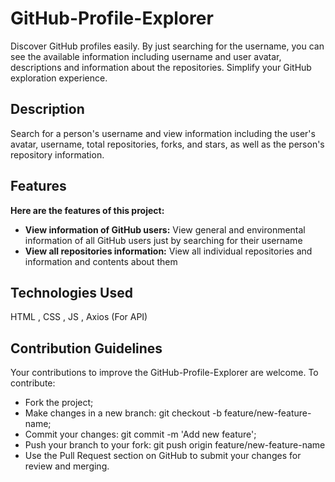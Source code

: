 # GitHub-Profile-Explorer
Discover GitHub profiles easily. By just searching for the username, you can see the available information including username and user avatar, descriptions and information about the repositories. Simplify your GitHub exploration experience.

## Description
Search for a person's username and view information including the user's avatar, username, total repositories, forks, and stars, as well as the person's repository information.

## Features
**Here are the features of this project:**
<ul>
  <li><strong>View information of GitHub users:</strong> View general and environmental information of all GitHub users just by searching for their username</li>
  <li><strong>View all repositories information:</strong> View all individual repositories and information and contents about them</li>
</ul>

## Technologies Used
HTML , CSS , JS , Axios (For API)

## Contribution Guidelines
Your contributions to improve the GitHub-Profile-Explorer are welcome. To contribute:

<ul>
  <li>Fork the project;</li>
  <li>Make changes in a new branch: git checkout -b feature/new-feature-name;</li>
  <li>Commit your changes: git commit -m 'Add new feature';</li>
  <li>Push your branch to your fork: git push origin feature/new-feature-name</li>
  <li>Use the Pull Request section on GitHub to submit your changes for review and merging.</li>
</ul>
